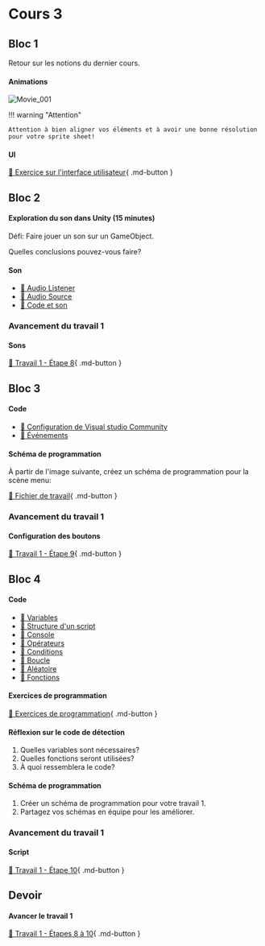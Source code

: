 # Cours 3
## Bloc 1
Retour sur les notions du dernier cours.

#### Animations
![Movie_001](https://github.com/user-attachments/assets/5bfd2199-280f-45a2-97d8-0f48a7994110)

!!! warning "Attention"

    Attention à bien aligner vos éléments et à avoir une bonne résolution pour votre sprite sheet! 

#### UI
[💼 Exercice sur l'interface utilisateur](./unity/exercice_ui.md){ .md-button }     



## Bloc 2
#### Exploration du son dans Unity (15 minutes)
Défi: Faire jouer un son sur un GameObject. 

Quelles conclusions pouvez-vous faire? 

#### Son
- [📝 Audio Listener](./unity/composantes.md#audio-listener) 
- [📝 Audio Source](./unity/composantes.md#audio-source) 
- [📝 Code et son](./unity/son.md)  

### Avancement du travail 1
#### Sons
[💼 Travail 1 - Étape 8](https://tim-montmorency.com/compendium/582-401-realite-mixte/travaux/travail1.html#8-creation-de-la-scene-jeu-sons){ .md-button }     


## Bloc 3
#### Code
- [📝 Configuration de Visual studio Community](./installation/telechargement.md)
- [📝 Événements](./code/evenements.md)        


#### Schéma de programmation
À partir de l'image suivante, créez un schéma de programmation pour la scène menu:      

[📁 Fichier de travail](https://cmontmorency365-my.sharepoint.com/:i:/g/personal/lora_boisvert_cmontmorency_qc_ca/Ee-LXDldCVFIov1ACJGkmEoBhqrJd0oQh0RV7K8zOrR-CA?e=cPq9id){ .md-button }    



### Avancement du travail 1
#### Configuration des boutons
[💼 Travail 1 - Étape 9](https://tim-montmorency.com/compendium/582-401-realite-mixte/travaux/travail1.html#9-creation-de-la-scene-menu-script-consignes){ .md-button }     


## Bloc 4
#### Code
- [📝 Variables](./code/variables.md)
- [📝 Structure d'un script](./code/structure_script.md)
- [📝 Console](./code/console.md)
- [📝 Opérateurs](./code/operateur.md)
- [📝 Conditions](./code/condition.md)
- [📝 Boucle](./code/boucle.md)
- [📝 Aléatoire](./code/aleatoire.md)
- [📝 Fonctions](./code/fonctions.md)        

#### Exercices de programmation
[💼 Exercices de programmation](./exercices/base_code.md){ .md-button }  


#### Réflexion sur le code de détection
1. Quelles variables sont nécessaires?    
2. Quelles fonctions seront utilisées?    
3. À quoi ressemblera le code?    

#### Schéma de programmation
1. Créer un schéma de programmation pour votre travail 1.
2. Partagez vos schémas en équipe pour les améliorer.
      

### Avancement du travail 1
#### Script
[💼 Travail 1 - Étape 10](https://tim-montmorency.com/compendium/582-401-realite-mixte/travaux/travail1.html#10-creation-de-la-scene-jeu-script){ .md-button }     



## Devoir 
#### Avancer le travail 1
[💼 Travail 1 - Étapes 8 à 10](https://tim-montmorency.com/compendium/582-401-realite-mixte/travaux/travail1.html){ .md-button }   
